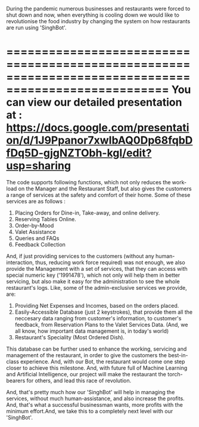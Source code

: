 During the pandemic numerous businesses and restaurants were forced to shut down and now, when everything is cooling down we would like to revolutionise
the food industry by changing the system on how restaurants are run using 'SinghBot'.

=====================================================================================================
You can view our detailed presentation at :
https://docs.google.com/presentation/d/1J9Ppanor7xwIbAQ0Dp68fqbDfDq5D-gjgNZTObh-kgI/edit?usp=sharing
=====================================================================================================

The code supports following functions, which not only reduces the work-load on the Manager and the Restaurant Staff, but also gives the customers
a range of services at the safety and comfort of their home. Some of these services are as follows :
  1. Placing Orders for Dine-in, Take-away, and online delivery.
  2. Reserving Tables Online.
  3. Order-by-Mood
  4. Valet Assistance
  5. Queries and FAQs
  6. Feedback Collection

And, if just providing services to the customers (without any human-interaction, thus, reducing work force required) was not enough, we also provide the
Management with a set of services, that they can access with special numeric key ('1991478'), which not only will help them in better servicing, but also
make it easy for the administration to see the whole restaurant's logs. Like, some of the admin-exclusive services we provide, are:
  1. Providing Net Expenses and Incomes, based on the orders placed.
  2. Easily-Accessible Database (just 2 keystrokes), that provide them all the neccesary data ranging from customer's information, to customer's feedback,
     from Reservation Plans to the Valet Services Data. (And, we all know, how important data management is, in today's world)
  3. Restaurant's Speciality (Most Ordered Dish).

This database can be further used to enhance the working, servicing and management of the restaurant, in order to give the customers the best-in-class
experience. And, with our Bot, the restaurant would come one step closer to achieve this milestone. And, with future full of Machine Learning and Artificial
Intelligence, our project will make the restaurant the torch-bearers for others, and lead this race of revolution.

And, that's pretty much how our 'SinghBot' will help in managing the services, without much human-assistance, and also increase the profits. And, that's
what a successful businessman wants, more profits with the minimum effort.And, we take this to a completely next level with our 'SinghBot'.

